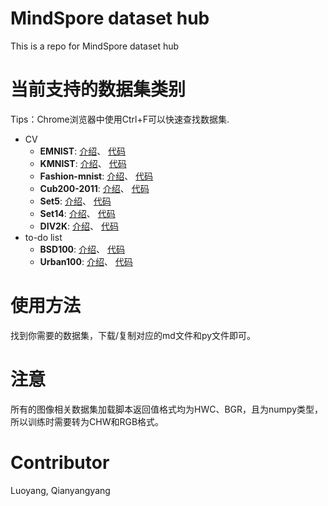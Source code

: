 # MindSpore dataset hub
This is a repo for MindSpore dataset hub

# 当前支持的数据集类别
Tips：Chrome浏览器中使用Ctrl+F可以快速查找数据集.

+ CV
    + **EMNIST**: [介绍](docs/emnist.md)、 [代码](./cv/emnist.py)
    + **KMNIST**: [介绍](docs/kmnist.md)、 [代码](./cv/kmnist.py)
    + **Fashion-mnist**: [介绍](docs/fashion-mnist.md)、 [代码](./cv/fashion-mnist.py)
    + **Cub200-2011**: [介绍](docs/cub200_2011.md)、 [代码](./cv/cub200_2011.py)
    + **Set5**: [介绍](docs/set5.md)、 [代码](./cv/set5.py)
    + **Set14**: [介绍](docs/set14.md)、 [代码](./cv/set14.py)
    + **DIV2K**: [介绍](docs/div2k.md)、 [代码](./cv/div2k.py)
+ to-do list
    + **BSD100**: [介绍](./cv/a.md)、 [代码](./cv/a.py)
    + **Urban100**: [介绍](./cv/a.md)、 [代码](./cv/a.py)
    
# 使用方法
找到你需要的数据集，下载/复制对应的md文件和py文件即可。

# 注意
所有的图像相关数据集加载脚本返回值格式均为HWC、BGR，且为numpy类型，所以训练时需要转为CHW和RGB格式。

# Contributor
Luoyang, Qianyangyang
